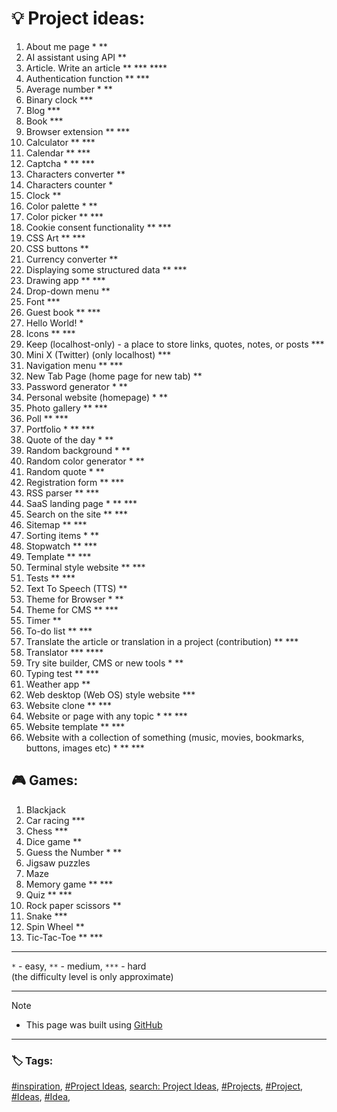 <!-- Project ideas v.1.3.3 -->

# 💡 Project ideas:


1. About me page * **
1. AI assistant using API **
1. Article. Write an article ** *** ****
1. Authentication function ** ***
1. Average number * **
1. Binary clock ***
1. Blog ***
1. Book ***
1. Browser extension ** ***
1. Calculator ** ***
1. Calendar ** ***
1. Captcha * ** ***
1. Characters converter **
1. Characters counter *
1. Clock **
1. Color palette * **
1. Color picker ** ***
1. Cookie consent functionality ** ***
1. CSS Art ** ***
1. CSS buttons **
1. Currency converter ** <!-- https://github.com/anishaswain/Simple-JS-Projects#-->
1. Displaying some structured data ** ***
1. Drawing app ** ***
1. Drop-down menu **
1. Font ***
1. Guest book ** ***
1. Hello World! *
1. Icons ** ***
1. Keep (localhost-only) - a place to store links, quotes, notes, or posts ***
1. Mini X (Twitter) (only localhost) ***
1. Navigation menu ** ***
1. New Tab Page (home page for new tab) **
1. Password generator * **
1. Personal website (homepage) * **
1. Photo gallery  ** ***
1. Poll ** ***
1. Portfolio * ** ***
1. Quote of the day * **
1. Random background * **
1. Random color generator * **
1. Random quote * **
1. Registration form ** ***
1. RSS parser ** ***
1. SaaS landing page * ** ***
1. Search on the site ** ***
1. Sitemap ** ***
1. Sorting items * **
1. Stopwatch ** ***
1. Template ** ***
1. Terminal style website ** ***
1. Tests ** ***
1. Text To Speech (TTS) **
1. Theme for Browser * **
1. Theme for CMS ** ***
1. Timer **
1. To-do list ** ***
1. Translate the article or translation in a project (contribution) ** ***
1. Translator *** ****
1. Try site builder, CMS or new tools * **
1. Typing test ** ***
1. Weather app **
1. Web desktop (Web OS) style website ***
1. Website clone ** ***
1. Website or page with any topic * ** ***
1. Website template ** ***
1. Website with a collection of something (music, movies, bookmarks, buttons, images etc) * ** ***


## 🎮 Games:

1. Blackjack
1. Car racing ***
1. Chess ***
1. Dice game **
1. Guess the Number * **
1. Jigsaw puzzles
1. Maze
1. Memory game ** ***
1. Quiz ** ***
1. Rock paper scissors **
1. Snake ***
1. Spin Wheel **
1. Tic-Tac-Toe ** ***

---

  `*` - easy, `**` - medium,  `***` - hard     
  (the difficulty level is only approximate)
  
---
  
> [!NOTE]
> - This page was built using [GitHub](https://github.com/)  
  
---
  
### 🏷️ Tags:  

[#inspiration](https://github.com/topics/inspiration),
[#Project Ideas](https://github.com/topics/project-ideas),
[search: Project Ideas](https://github.com/search?q=project+ideas),
[#Projects](https://github.com/topics/projects),
[#Project](https://github.com/topics/project),
[#Ideas](https://github.com/topics/ideas),
[#Idea](https://github.com/topics/idea),






